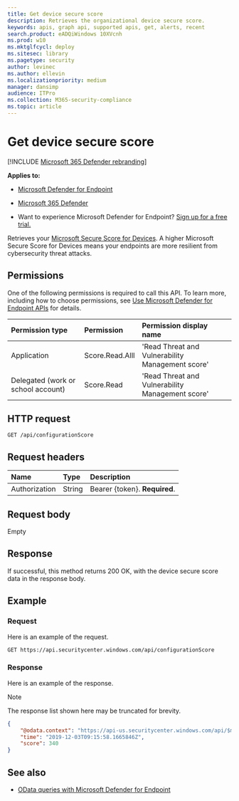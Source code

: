 ```yaml
---
title: Get device secure score
description: Retrieves the organizational device secure score.
keywords: apis, graph api, supported apis, get, alerts, recent
search.product: eADQiWindows 10XVcnh
ms.prod: w10
ms.mktglfcycl: deploy
ms.sitesec: library
ms.pagetype: security
author: levinec
ms.author: ellevin
ms.localizationpriority: medium
manager: dansimp
audience: ITPro
ms.collection: M365-security-compliance 
ms.topic: article
---
```


# Get device secure score

[!INCLUDE [Microsoft 365 Defender rebranding](../../includes/microsoft-defender.md)]

**Applies to:**
- [Microsoft Defender for Endpoint](https://go.microsoft.com/fwlink/p/?linkid=2146631)
- [Microsoft 365 Defender](https://go.microsoft.com/fwlink/?linkid=2118804)

- Want to experience Microsoft Defender for Endpoint? [Sign up for a free trial.](https://www.microsoft.com/microsoft-365/windows/microsoft-defender-atp?ocid=docs-wdatp-exposedapis-abovefoldlink) 

Retrieves your [Microsoft Secure Score for Devices](tvm-microsoft-secure-score-devices.md). A higher Microsoft Secure Score for Devices means your endpoints are more resilient from cybersecurity threat attacks. 

## Permissions

One of the following permissions is required to call this API. To learn more, including how to choose permissions, see [Use Microsoft Defender for Endpoint APIs](apis-intro.md) for details.

Permission type |	Permission	|	Permission display name
:---|:---|:---
Application |	Score.Read.Alll |	'Read Threat and Vulnerability Management score'
Delegated (work or school account) | Score.Read | 'Read Threat and Vulnerability Management score'

## HTTP request

```
GET /api/configurationScore
```

## Request headers

Name | Type | Description
:---|:---|:---
Authorization | String | Bearer {token}. **Required**.

## Request body

Empty

## Response

If successful, this method returns 200 OK, with the device secure score data in the response body.

## Example

### Request

Here is an example of the request.

```
GET https://api.securitycenter.windows.com/api/configurationScore
```

### Response

Here is an example of the response.

>[!NOTE]
>The response list shown here may be truncated for brevity. 

```json
{
    "@odata.context": "https://api-us.securitycenter.windows.com/api/$metadata#ConfigurationScore/$entity",
    "time": "2019-12-03T09:15:58.1665846Z",
    "score": 340
}
```

## See also

- [OData queries with Microsoft Defender for Endpoint](exposed-apis-odata-samples.md)
